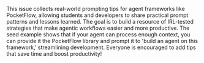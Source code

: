 This issue collects real-world prompting tips for agent frameworks like PocketFlow, allowing students and developers to share practical prompt patterns and lessons learned. The goal is to build a resource of IRL-tested strategies that make agentic workflows easier and more productive. The seed example shows that if your agent can process enough context, you can provide it the PocketFlow library and prompt it to 'build an agent on this framework,' streamlining development. Everyone is encouraged to add tips that save time and boost productivity!